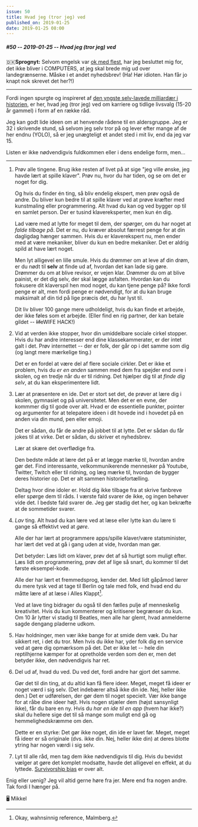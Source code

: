 ```yaml
---
issue: 50
title: Hvad jeg (tror jeg) ved
published_on: 2019-01-25
date: 2019-01-25 08:00
---
```


##### #50 -- 2019-01-25 -- Hvad jeg (tror jeg) ved

🇩🇰**Sprognyt:** Selvom engelsk var [ok med flest][vote], har jeg besluttet mig for, det ikke bliver i COMPUTERS, at jeg skal brede mig ud over landegrænserne. Måske i et andet nyhedsbrev! (Ha! Hør idioten. Han får jo knapt nok skrevet det her?!)

---

Fordi ingen spurgte og inspireret af [den yngste selv-lavede milliardær i historien][advice], er her, hvad jeg (tror jeg) ved om karriere og tidlige livsvalg (15-20 år gammel) i form af en række råd.

Jeg kan godt lide ideen om at henvende rådene til en aldersgruppe. Jeg er 32 i skrivende stund, så selvom jeg selv tror på og lever efter mange af de her endnu (YOLO), så er jeg unægteligt et andet sted i mit liv, end da jeg var 15.

Listen er ikke nødvendigvis fuldkommen eller i dens endelige form, men…

---

1. Prøv alle tingene. Brug ikke resten af livet på at sige "jeg ville ønske, jeg havde lært at spille klaver". Prøv nu, hvor du har tiden, og se om det er noget for dig.

   Og hvis du finder én ting, så bliv endelig ekspert, men prøv også de andre. Du bliver kun bedre til at spille klaver ved at prøve kræfter med kunstmaling eller programmering. Alt hvad du kan og ved bygger op til en samlet person. Der er tusind klavereksperter, men kun én dig.

   Lad være med at lytte for meget til dem, der spørger, om du har noget at _falde tilbage på_. Det er nu, du kræver absolut færrest penge for at din dagligdag hænger sammen. Hvis du er klaverekspert nu, men ender med at være mekaniker, bliver du kun en bedre mekaniker. Det er aldrig spild at have lært noget.

   Men lyt alligevel en lille smule. Hvis du drømmer om at leve af din drøm, er du nødt til **selv** at finde ud af, hvordan det kan lade sig gøre. Drømmer du om at blive revisor, er vejen klar. Drømmer du om at blive painist, er det dig selv, der skal lægge asfalten. Hvordan kan du fokusere dit klaverspil hen mod noget, du kan tjene penge på? Ikke fordi penge er alt, men fordi penge er nødvendigt, for at du kan bruge maksimalt af din tid på lige præcis det, du har lyst til.

   Dit liv bliver 100 gange mere udholdeligt, hvis du kan finde et arbejde, der ikke føles som et arbejde. (Eller find en rig partner, der kan betale gildet -- ~~life~~WIFE HACK!)

2. Vid at verden ikke stopper, hvor din umiddelbare sociale cirkel stopper. Hvis du har andre interesser end dine klassekammerater, er der intet galt i det. Prøv internettet -- der er folk, der går op i det samme som dig (og langt mere mærkelige ting.)

   Det er en fordel at være del af flere sociale cirkler. Det er ikke et problem, hvis du _er en anden_ sammen med dem fra spejder end ovre i skolen, og en tredje når du er til ridning. Det hjælper dig til at _finde dig selv_, at du kan eksperimentere lidt.

3. Lær at præsentere en ide. Det er stort set det, de prøver at lære dig i skolen, gymnasiet og på universitetet. Men det er en evne, der kommmer dig til gode over alt. Hvad er de essentielle punkter, pointer og argumenter for at telepatere ideen i dit hovede ind i hovedet på en anden via din mund, pen eller emoji.

   Det er sådan, du får de andre på jobbet til at lytte. Det er sådan du får jokes til at virke. Det er sådan, du skriver et nyhedsbrev.

   Lær at skære det overflødige fra.

   Den bedste måde at lære det på er at lægge mærke til, hvordan andre gør det. Find interessante, velkommunikerende mennesker på Youtube, Twitter, Twitch eller til ridning, og læg mærke til, hvordan de bygger deres historier op. Det er alt sammen historiefortælling.

   Deltag hvor dine idoler er. Hold dig ikke tilbage fra at skrive fanbreve eller spørge dem til råds. I værste fald svarer de ikke, og ingen behøver vide det. I bedste fald svarer de. Jeg gør stadig det her, og kan bekræfte at de sommetider svarer.

4. _Lav_ ting. Alt hvad du kan lære ved at læse eller lytte kan du lære ti gange så effektivt ved at _gøre_.

   Alle der har lært at programmere apps/spille klaver/være statsminister, har lært det ved at gå i gang uden at vide, hvordan man gør.

   Det betyder: Læs lidt om klaver, prøv det af så hurtigt som muligt efter. Læs lidt om programmering, prøv det af lige så snart, du kommer til det første eksempel-kode.

   Alle der har lært et fremmedsprog, kender det. Med lidt gåpåmod lærer du mere tysk ved at tage til Berlin og tale med folk, end hvad end du måtte lære af at læse i Alles Klappt[^klappt].

   Ved at lave ting bidrager du også til den fælles pulje af menneskelig kreativitet. Hvis du kun kommenterer og kritiserer begrænser du kun. Om 10 år lytter vi stadig til Beatles, men alle har glemt, hvad anmelderne sagde dengang pladerne udkom.

5. Hav holdninger, men vær ikke bange for at smide dem væk. Du har sikkert ret, i det du tror. Men hvis du ikke har, yder folk dig en service ved at gøre dig opmærksom på det. Det er ikke let -- hele din reptilhjerne kæmper for at opretholde verden som den er, men det betyder ikke, den nødvendigvis har ret.

6. Del ud af, hvad du ved. Du ved det, fordi andre har gjort det samme.

   Gør det til din ting, at du altid kan få flere ideer. Meget, meget få ideer er noget værd i sig selv. (Det indebærer altså ikke din ide. Nej, heller ikke den.) Det er udførelsen, der gør dem til noget specielt. Vær ikke bange for at råbe dine ideer højt. Hvis nogen stjæler dem (højst sansynligt ikke), får du bare en ny. Hvis du _har en ide til en app_ (hvem har ikke?) skal du hellere sige det til så mange som muligt end gå og hemmelighedskræmme om den.

   Dette er en styrke: Det gør ikke noget, din ide er lavet før. Meget, meget få ideer er så originale (dvs. ikke din. Nej, heller ikke din) at deres blotte ytring har nogen værdi i sig selv.

7. Lyt til alle råd, men tag dem ikke nødvendigvis til dig. Hvis du bevidst vælger at gøre det komplet modsatte, havde det alligevel en effekt, at du lyttede. [Survivorship bias][] er over alt.

Enig eller uenig? Jeg vil altid gerne høre fra jer. Mere end fra nogen andre. Tak fordi I hænger på.

🖥 Mikkel

[^klappt]: Okay, wahnsinnig reference, Malmberg.

[survivorship bias]: https://en.wikipedia.org/wiki/Survivorship_bias
[vote]: https://twitter.com/mikker/status/1085173383187316736
[advice]: https://patrickcollison.com/advice
